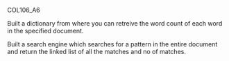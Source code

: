 C O L 1 0 6 _ A 6 <br>

Built a dictionary from where you can retreive the word count of each word in the specified document. <br> 

Built a search engine which searches for a pattern in the entire document and return the linked list of all the matches and no of matches.  <br>
